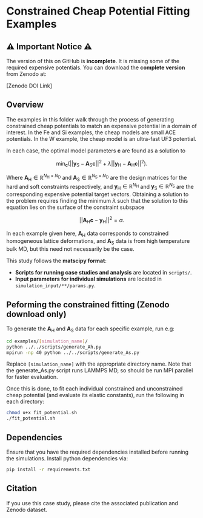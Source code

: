 # Constrained Cheap Potential Fitting Examples

## ⚠️ Important Notice ⚠️
The version of this on GitHub is **incomplete**. It is missing some of the required expensive potentials. You can download the **complete version** from Zenodo at:

[Zenodo DOI Link]

## Overview
The examples in this folder walk through the process of generating constrained cheap potentials to match an expensive potential in a domain of interest. In the Fe and Si examples, the cheap models are small ACE potentials. In the W example, the cheap model is an ultra-fast UF3 potential. 

In each case, the optimal model parameters $\mathbf{c}$ are found as a solution to

$$\min_{\mathbf{c}}(||\mathbf{y}_{\mathrm{S}} - \mathbf{A}_\mathrm{S}\mathbf{c}||^{2} + \lambda ||\mathbf{y}_{\mathrm{H}} - \mathbf{A}_\mathrm{H} \mathbf{c}||^{2}).$$

Where $\mathbf{A}_\mathrm{H} \in \mathbb{R}^{N_{\mathrm{H}} \times N_{\mathrm{D}}}$ and $\mathbf{A}_\mathrm{S} \in \mathbb{R}^{N_{\mathrm{S}} \times N_{\mathrm{D}}}$ are the design matrices for the hard and soft constraints respectively, and $\mathbf{y}_{\mathrm{H}} \in \mathbb{R}^{N_{\mathrm{H}}}$ and $\mathbf{y}_{\mathrm{S}} \in \mathbb{R}^{N_{\mathrm{S}}}$ are the corresponding expensive potential target vectors. Obtaining a solution to the problem requires finding the minimum $\lambda$ such that the solution to this equation lies on the surface of the constraint subspace 

$$
||\mathbf{A}_\mathrm{H} \mathbf{c} - \mathbf{y}_{\mathrm{H}}||^{2} = \alpha.
$$

In each example given here, $\mathbf{A}_\mathrm{H}$ data corresponds to constrained homogeneous lattice deformations, and $\mathbf{A}_\mathrm{S}$ data is from high temperature bulk MD, but this need not necessarily be the case.

This study follows the **matscipy format**:
- **Scripts for running case studies and analysis** are located in `scripts/`.
- **Input parameters for individual simulations** are located in `simulation_input/**/params.py`.

## Peforming the constrained fitting (**Zenodo download only**)
To generate the $\mathbf{A}_\mathrm{H}$ and $\mathbf{A}_\mathrm{S}$ data for each specific example, run e.g:

```bash
cd examples/[simulation_name]/
python ../../scripts/generate_Ah.py
mpirun -np 40 python ../../scripts/generate_As.py
```
Replace `[simulation_name]` with the appropriate directory name. Note that the generate_As.py script runs LAMMPS MD, so should be run MPI parallel for faster evaluation. 


Once this is done, to fit each individual constrained and unconstrained cheap potential (and evaluate its elastic constants), run the following in each directory:
```bash
chmod u+x fit_potential.sh
./fit_potential.sh
```

## Dependencies
Ensure that you have the required dependencies installed before running the simulations. Install python dependencies via:

```bash
pip install -r requirements.txt
```

## Citation
If you use this case study, please cite the associated publication and Zenodo dataset.
